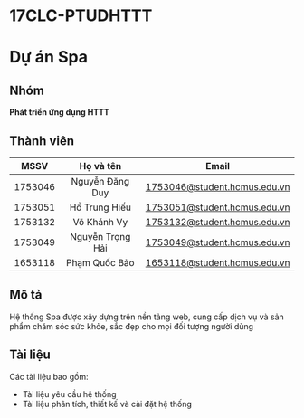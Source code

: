 # 17CLC-PTUDHTTT
# Dự án Spa

## Nhóm
**Phát triển ứng dụng HTTT**
## Thành viên
|MSSV|Họ và tên|Email|
|:---:|:---:|:---:|
|1753046|Nguyễn Đăng Duy|1753046@student.hcmus.edu.vn|
|1753051|Hồ Trung Hiếu|1753051@student.hcmus.edu.vn|
|1753132|Võ Khánh Vy|1753132@student.hcmus.edu.vn|
|1753049|Nguyễn Trọng Hải|1753049@student.hcmus.edu.vn|
|1653118|Phạm Quốc Bảo|1653118@student.hcmus.edu.vn|
## Mô tả
Hệ thống Spa được xây dựng trên nền tảng web, cung cấp dịch vụ và sản phẩm chăm sóc sức khỏe, sắc đẹp cho mọi đối tượng người dùng
## Tài liệu
Các tài liệu bao gồm:
* Tài liệu yêu cầu hệ thống
* Tài liệu phân tích, thiết kế và cài đặt hệ thống
